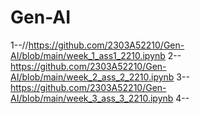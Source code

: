 # Gen-AI
1--//https://github.com/2303A52210/Gen-AI/blob/main/week_1_ass1_2210.ipynb
       2--https://github.com/2303A52210/Gen-AI/blob/main/week_2_ass_2_2210.ipynb
              3--https://github.com/2303A52210/Gen-AI/blob/main/week_3_ass_3_2210.ipynb
4--
